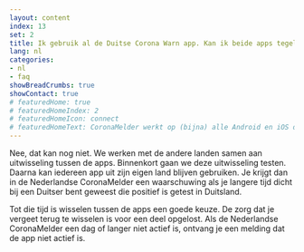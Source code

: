 ```yaml
---
layout: content
index: 13
set: 2
title: Ik gebruik al de Duitse Corona Warn app. Kan ik beide apps tegelijkertijd gebruiken?
lang: nl
categories:
- nl
- faq
showBreadCrumbs: true
showContact: true
# featuredHome: true
# featuredHomeIndex: 2
# featuredHomeIcon: connect
# featuredHomeText: CoronaMelder werkt op (bijna) alle Android en iOS devices die vanaf 2015 geproduceerd zijn.
---
```


Nee, dat kan nog niet. We werken met de andere landen samen aan uitwisseling tussen de apps. Binnenkort gaan we deze uitwisseling testen. Daarna kan iedereen app uit zijn eigen land blijven gebruiken. Je krijgt dan in de Nederlandse CoronaMelder een waarschuwing als je langere tijd dicht bij een Duitser bent geweest die positief is getest in Duitsland.

Tot die tijd is wisselen tussen de apps een goede keuze. De zorg dat je vergeet terug te wisselen is voor een deel opgelost. Als de Nederlandse CoronaMelder een dag of langer niet actief is, ontvang je een melding dat de app niet actief is.
